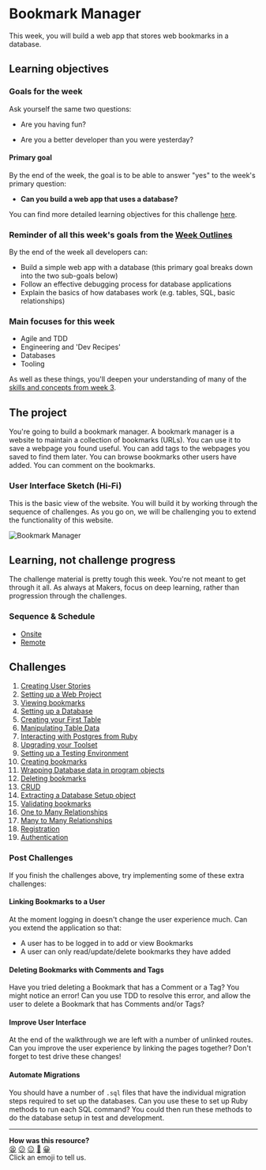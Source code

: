 # Bookmark Manager

This week, you will build a web app that stores web bookmarks in a database.

## Learning objectives

### Goals for the week

Ask yourself the same two questions:

- Are you having fun?

- Are you a better developer than you were yesterday?

#### Primary goal

By the end of the week, the goal is to be able to answer "yes" to the week's primary question:

- **Can you build a web app that uses a database?**

You can find more detailed learning objectives for this challenge [here](./learning_objectives.md).

### Reminder of all this week's goals from the [Week Outlines](https://github.com/makersacademy/course/blob/master/week_outlines.md)

By the end of the week all developers can:

* Build a simple web app with a database (this primary goal breaks down into the two sub-goals below)
* Follow an effective debugging process for database applications
* Explain the basics of how databases work (e.g. tables, SQL, basic relationships)

### Main focuses for this week

- Agile and TDD
- Engineering and 'Dev Recipes'
- Databases
- Tooling

As well as these things, you'll deepen your understanding of many of the [skills and concepts from week 3](https://github.com/makersacademy/course/tree/master/intro_to_the_web).


## The project

You're going to build a bookmark manager.  A bookmark manager is a website to maintain a collection of bookmarks (URLs). You can use it to save a webpage you found useful. You can add tags to the webpages you saved to find them later. You can browse bookmarks other users have added. You can comment on the bookmarks.

### User Interface Sketch (Hi-Fi)

This is the basic view of the website. You will build it by working through the sequence of challenges. As you go on, we will be challenging you to extend the functionality of this website.

![](https://dchtm6r471mui.cloudfront.net/hackpad.com_jubMxdBrjni_p.52567_1380279073159_Screen%20Shot%202013-09-27%20at%2011.06.12.png "Bookmark Manager")

## Learning, not challenge progress

The challenge material is pretty tough this week. You're not meant to get through it all.  As always at Makers, focus on deep learning, rather than progression through the challenges.

### Sequence & Schedule
* [Onsite](../sequence/onsite/week04.md)
* [Remote](../sequence/remote/week04.md)

## Challenges

 1. [Creating User Stories](01_creating_user_stories.md)
 2. [Setting up a Web Project](02_setting_up_a_web_project.md)
 3. [Viewing bookmarks](03_viewing_bookmarks.md)
 4. [Setting up a Database](04_setting_up_a_database.md)
 5. [Creating your First Table](05_creating_your_first_table.md)
 6. [Manipulating Table Data](06_manipulating_table_data.md)
 7. [Interacting with Postgres from Ruby](07_interacting_with_postgres_from_ruby.md)
 8. [Upgrading your Toolset](08_upgrading_your_toolset.md)
 9. [Setting up a Testing Environment](09_setting_up_a_testing_environment.md)
 10. [Creating bookmarks](10_creating_bookmarks.md)
 11. [Wrapping Database data in program objects](11_wrapping_database_data_in_program_objects.md)
 12. [Deleting bookmarks](12_deleting_bookmarks.md)
 13. [CRUD](13_crud.md)
 14. [Extracting a Database Setup object](14_extracting_a_database_setup_object.md)
 15. [Validating bookmarks](15_validating_bookmarks.md)
 16. [One to Many Relationships](16_one_to_many_relations.md)
 17. [Many to Many Relationships](17_many_to_many_relationships.md)
 18. [Registration](18_registration.md)
 19. [Authentication](19_authentication.md)

### Post Challenges

If you finish the challenges above, try implementing some of these extra challenges:

#### Linking Bookmarks to a User

At the moment logging in doesn't change the user experience much. Can you extend the application so that:

- A user has to be logged in to add or view Bookmarks
- A user can only read/update/delete bookmarks they have added

#### Deleting Bookmarks with Comments and Tags

Have you tried deleting a Bookmark that has a Comment or a Tag? You might notice an error!
Can you use TDD to resolve this error, and allow the user to delete a Bookmark that has Comments and/or Tags?

#### Improve User Interface

At the end of the walkthrough we are left with a number of unlinked routes. Can you improve the user experience by linking the pages together? Don't forget to test drive these changes!

#### Automate Migrations

You should have a number of `.sql` files that have the individual migration steps required to set up the databases. Can you use these to set up Ruby methods to run each SQL command? You could then run these methods to do the database setup in test and development.

<!-- BEGIN GENERATED SECTION DO NOT EDIT -->

---

**How was this resource?**  
[😫](https://airtable.com/shrUJ3t7KLMqVRFKR?prefill_Repository=course&prefill_File=bookmark_manager/00_challenge_map.md&prefill_Sentiment=😫) [😕](https://airtable.com/shrUJ3t7KLMqVRFKR?prefill_Repository=course&prefill_File=bookmark_manager/00_challenge_map.md&prefill_Sentiment=😕) [😐](https://airtable.com/shrUJ3t7KLMqVRFKR?prefill_Repository=course&prefill_File=bookmark_manager/00_challenge_map.md&prefill_Sentiment=😐) [🙂](https://airtable.com/shrUJ3t7KLMqVRFKR?prefill_Repository=course&prefill_File=bookmark_manager/00_challenge_map.md&prefill_Sentiment=🙂) [😀](https://airtable.com/shrUJ3t7KLMqVRFKR?prefill_Repository=course&prefill_File=bookmark_manager/00_challenge_map.md&prefill_Sentiment=😀)  
Click an emoji to tell us.

<!-- END GENERATED SECTION DO NOT EDIT -->
